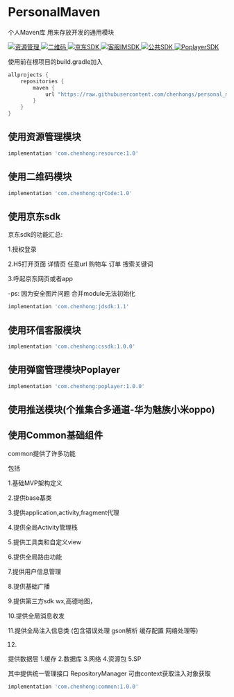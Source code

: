 # PersonalMaven
个人Maven库 用来存放开发的通用模块

 <a href="http://www.apache.org/licenses/LICENSE-2.0">
    <img src="http://img.shields.io/badge/资源管理-v1.0-blue.svg?style=flat-square" alt="资源管理" />
  </a>
   <a href="http://www.apache.org/licenses/LICENSE-2.0">
    <img src="http://img.shields.io/badge/QrCodeSDK-v1.0-blue.svg?style=flat-square" alt="二维码" />
  </a>
   <a href="http://www.apache.org/licenses/LICENSE-2.0">
    <img src="http://img.shields.io/badge/JDSDK-v1.1-blue.svg?style=flat-square" alt="京东SDK" />
  </a>
   <a href="http://www.apache.org/licenses/LICENSE-2.0">
    <img src="http://img.shields.io/badge/CSSDK-v1.1-blue.svg?style=flat-square" alt="客服IMSDK" />
  </a>
   <a href="http://www.apache.org/licenses/LICENSE-2.0">
    <img src="http://img.shields.io/badge/CommonSDK-v1.0.0-blue.svg?style=flat-square" alt="公共SDK" />
  </a>
     <a href="http://www.apache.org/licenses/LICENSE-2.0">
    <img src="http://img.shields.io/badge/PoplayerSDK-v1.0.0-blue.svg?style=flat-square" alt="PoplayerSDK" />
  </a>


使用前在根项目的build.gradle加入

```groovy
allprojects {
    repositories {
        maven {
            url "https://raw.githubusercontent.com/chenhongs/personal_maven/master"
        }
    }
}
```



## 使用资源管理模块

```groovy
implementation 'com.chenhong:resource:1.0'
```

## 使用二维码模块

```groovy
implementation 'com.chenhong:qrCode:1.0'
```

## 使用京东sdk 

京东sdk的功能汇总:

1.授权登录 

2.H5打开页面 详情页  任意url 购物车 订单 搜索关键词

3.呼起京东网页或者app


-ps: 因为安全图片问题 合并module无法初始化

```groovy
implementation 'com.chenhong:jdsdk:1.1'
```

## 使用环信客服模块

```groovy
implementation 'com.chenhong:cssdk:1.0.0'
```

## 使用弹窗管理模块Poplayer


```groovy
implementation 'com.chenhong:poplayer:1.0.0'
```

## 使用推送模块(个推集合多通道-华为魅族小米oppo)



## 使用Common基础组件

common提供了许多功能

包括

1.基础MVP架构定义

2.提供base基类

3.提供application,activity,fragment代理

4.提供全局Activity管理栈

5.提供工具类和自定义view

6.提供全局路由功能

7.提供用户信息管理 

8.提供基础广播

9.提供第三方sdk wx,高德地图，

10.提供全局消息收发

11.提供全局注入信息类 (包含错误处理 gson解析 缓存配置 网络处理等)

12.

提供数据层 1.缓存 2.数据库 3.网络 4.资源包 5.SP

其中提供统一管理接口 RepositoryManager 可由context获取注入对象获取

```groovy
implementation 'com.chenhong:common:1.0.0'
```
